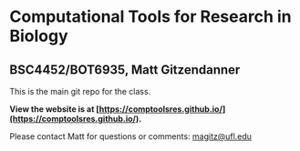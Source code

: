 # Computational Tools for Research in Biology
## BSC4452/BOT6935, Matt Gitzendanner

This is the main git repo for the class. 

**View the website is at [https://comptoolsres.github.io/](https://comptoolsres.github.io/).**

Please contact Matt for questions or comments: magitz@ufl.edu
